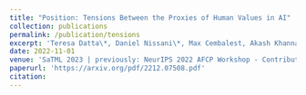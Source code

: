 ```yaml
---
title: "Position: Tensions Between the Proxies of Human Values in AI"
collection: publications
permalink: /publication/tensions
excerpt: 'Teresa Datta\*, Daniel Nissani\*, Max Cembalest, Akash Khanna, Haley Massa, John P Dickerson'
date: 2022-11-01
venue: 'SaTML 2023 | previously: NeurIPS 2022 AFCP Workshop - Contributed Talk'
paperurl: 'https://arxiv.org/pdf/2212.07508.pdf'
citation: 
---
```

